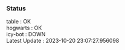 ### Status


table : OK  
hogwarts : OK  
icy-bot : DOWN  
Latest Update : 2023-10-20 23:07:27.956098
